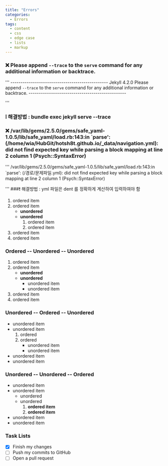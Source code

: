```yaml
---
title: "Errors"
categories:
  - Errors
tags:
  - content
  - css
  - edge case
  - lists
  - markup
---
```


### :x: Please append `--trace` to the `serve` command for any additional information or backtrace. 

'''
                    ------------------------------------------------
      Jekyll 4.2.0   Please append `--trace` to the `serve` command 
                     for any additional information or backtrace. 
                    ------------------------------------------------

'''
 
 ### :grey_exclamation: 해결방법 : bundle exec jekyll serve --trace


### :x: /var/lib/gems/2.5.0/gems/safe_yaml-1.0.5/lib/safe_yaml/load.rb:143:in `parse': (/home/wia/HubGit/hotsh8t.github.io/_data/navigation.yml): did not find expected key while parsing a block mapping at line 2 column 1 (Psych::SyntaxError)

'''
/var/lib/gems/2.5.0/gems/safe_yaml-1.0.5/lib/safe_yaml/load.rb:143:in `parse': (/경로/문제파일.yml): did not find expected key while parsing a block mapping at line 2 column 1 (Psych::SyntaxError)

'''
###:exclamation: 해결방법 : yml 파일은 dent 를 정확하게 계산하여 입력하여야 함




1. ordered item
2. ordered item 
   * **unordered**
   * **unordered** 
     1. ordered item
     2. ordered item
3. ordered item
4. ordered item

### Ordered -- Unordered -- Unordered

1. ordered item
2. ordered item 
   * **unordered**
   * **unordered** 
     * unordered item
     * unordered item
3. ordered item
4. ordered item

### Unordered -- Ordered -- Unordered

* unordered item
* unordered item 
  1. ordered
  2. ordered 
     * unordered item
     * unordered item
* unordered item
* unordered item

### Unordered -- Unordered -- Ordered

* unordered item
* unordered item 
  * unordered
  * unordered 
    1. **ordered item**
    2. **ordered item**
* unordered item
* unordered item

### Task Lists

- [x] Finish my changes
- [ ] Push my commits to GitHub
- [ ] Open a pull request